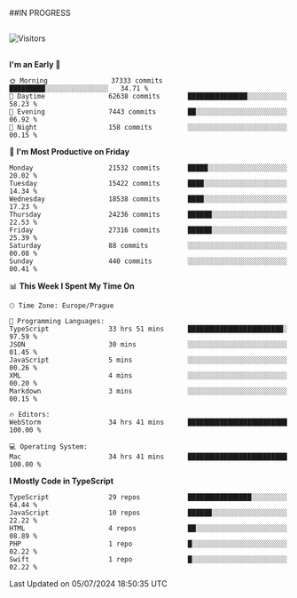 ##IN PROGRESS
##
![Visitors](https://komarev.com/ghpvc/?username=petrbui&style=for-the-badge&label=Visitors+👀)



##
<!--
[![My GitHub stats](https://github-readme-stats.vercel.app/api?username=petrbui&theme=github_dark)](https://github.com/anuraghazra/github-readme-stats)

[![My wakatime stats](https://github-readme-stats.vercel.app/api/wakatime?username=petrbui&theme=github_dark)](https://github.com/anuraghazra/github-readme-stats)
-->
<!--START_SECTION:waka-->
**I'm an Early 🐤** 

```text
🌞 Morning                37333 commits       █████████░░░░░░░░░░░░░░░░   34.71 % 
🌆 Daytime                62638 commits       ███████████████░░░░░░░░░░   58.23 % 
🌃 Evening                7443 commits        ██░░░░░░░░░░░░░░░░░░░░░░░   06.92 % 
🌙 Night                  158 commits         ░░░░░░░░░░░░░░░░░░░░░░░░░   00.15 % 
```
📅 **I'm Most Productive on Friday** 

```text
Monday                   21532 commits       █████░░░░░░░░░░░░░░░░░░░░   20.02 % 
Tuesday                  15422 commits       ████░░░░░░░░░░░░░░░░░░░░░   14.34 % 
Wednesday                18538 commits       ████░░░░░░░░░░░░░░░░░░░░░   17.23 % 
Thursday                 24236 commits       ██████░░░░░░░░░░░░░░░░░░░   22.53 % 
Friday                   27316 commits       ██████░░░░░░░░░░░░░░░░░░░   25.39 % 
Saturday                 88 commits          ░░░░░░░░░░░░░░░░░░░░░░░░░   00.08 % 
Sunday                   440 commits         ░░░░░░░░░░░░░░░░░░░░░░░░░   00.41 % 
```


📊 **This Week I Spent My Time On** 

```text
🕑︎ Time Zone: Europe/Prague

💬 Programming Languages: 
TypeScript               33 hrs 51 mins      ████████████████████████░   97.59 % 
JSON                     30 mins             ░░░░░░░░░░░░░░░░░░░░░░░░░   01.45 % 
JavaScript               5 mins              ░░░░░░░░░░░░░░░░░░░░░░░░░   00.26 % 
XML                      4 mins              ░░░░░░░░░░░░░░░░░░░░░░░░░   00.20 % 
Markdown                 3 mins              ░░░░░░░░░░░░░░░░░░░░░░░░░   00.15 % 

🔥 Editors: 
WebStorm                 34 hrs 41 mins      █████████████████████████   100.00 % 

💻 Operating System: 
Mac                      34 hrs 41 mins      █████████████████████████   100.00 % 
```

**I Mostly Code in TypeScript** 

```text
TypeScript               29 repos            ████████████████░░░░░░░░░   64.44 % 
JavaScript               10 repos            ██████░░░░░░░░░░░░░░░░░░░   22.22 % 
HTML                     4 repos             ██░░░░░░░░░░░░░░░░░░░░░░░   08.89 % 
PHP                      1 repo              █░░░░░░░░░░░░░░░░░░░░░░░░   02.22 % 
Swift                    1 repo              █░░░░░░░░░░░░░░░░░░░░░░░░   02.22 % 
```




 Last Updated on 05/07/2024 18:50:35 UTC
<!--END_SECTION:waka-->
